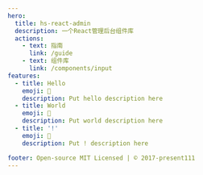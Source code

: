 ```yaml
---
hero:
  title: hs-react-admin
  description: 一个React管理后台组件库
  actions:
    - text: 指南
      link: /guide
    - text: 组件库
      link: /components/input
features:
  - title: Hello
    emoji: 💎
    description: Put hello description here
  - title: World
    emoji: 🌈
    description: Put world description here
  - title: '!'
    emoji: 🚀
    description: Put ! description here

footer: Open-source MIT Licensed | © 2017-present111
---
```


